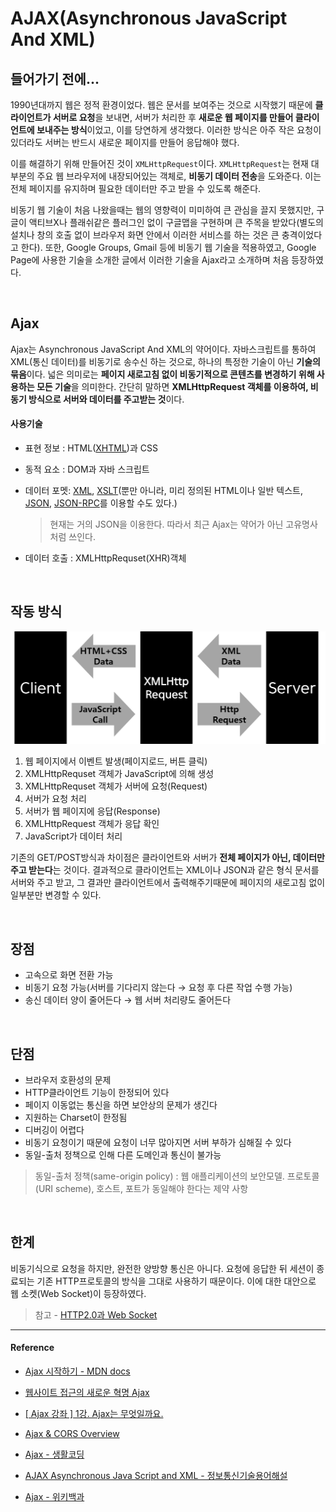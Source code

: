 # AJAX(Asynchronous JavaScript And XML)

## 들어가기 전에...

1990년대까지 웹은 정적 환경이었다. 웹은 문서를 보여주는 것으로 시작했기 때문에 **클라이언트가 서버로 요청**을 보내면, 서버가 처리한 후 **새로운 웹 페이지를 만들어 클라이언트에 보내주는 방식**이었고, 이를 당연하게 생각했다. 이러한 방식은 아주 작은 요청이 있더라도 서버는 반드시 새로운 페이지를 만들어 응답해야 했다.

이를 해결하기 위해 만들어진 것이 `XMLHttpRequest`이다. `XMLHttpRequest`는 현재 대부분의 주요 웹 브라우저에 내장되어있는 객체로, **비동기 데이터 전송**을 도와준다. 이는 전체 페이지를 유지하며 필요한 데이터만 주고 받을 수 있도록 해준다.

비동기 웹 기술이 처음 나왔을때는 웹의 영향력이 미미하여 큰 관심을 끌지 못했지만, 구글이 액티브X나 플래쉬같은 플러그인 없이 구글맵을 구현하며 큰 주목을 받았다(별도의 설치나 창의 호출 없이 브라우저 화면 안에서 이러한 서비스를 하는 것은 큰 충격이었다고 한다). 또한, Google Groups, Gmail 등에 비동기 웹 기술을 적용하였고, Google Page에 사용한 기술을 소개한 글에서 이러한 기술을 Ajax라고 소개하며 처음 등장하였다.

<br/>

## Ajax

Ajax는 Asynchronous JavaScript And XML의 약어이다. 자바스크립트를 통하여 XML(통신 데이터)를 비동기로 송수신 하는 것으로, 하나의 특정한 기술이 아닌 **기술의 묶음**이다. 넓은 의미로는 **페이지 새로고침 없이 비동기적으로 콘텐츠를 변경하기 위해 사용하는 모든 기술**을 의미한다. 간단히 말하면 **XMLHttpRequest 객체를 이용하여, 비동기 방식으로 서버와 데이터를 주고받는 것**이다.

#### 사용기술

* 표현 정보 : HTML([XHTML](https://ko.wikipedia.org/wiki/XHTML))과 CSS

* 동적 요소 : DOM과 자바 스크립트

* 데이터 포멧: [XML](https://ko.wikipedia.org/wiki/XML), [XSLT](https://ko.wikipedia.org/wiki/XSLT)(뿐만 아니라, 미리 정의된 HTML이나 일반 텍스트, [JSON](https://ko.wikipedia.org/wiki/JSON), [JSON-RPC](https://ko.wikipedia.org/wiki/JSON-RPC)를 이용할 수도 있다.)

  > 현재는 거의 JSON을 이용한다. 따라서 최근 Ajax는 약어가 아닌 고유명사처럼 쓰인다.

* 데이터 호출 :  XMLHttpRequset(XHR)객체

<br/>

## 작동 방식

![XMLHttpRequest](../assets/images/ajax.png)

1. 웹 페이지에서 이벤트 발생(페이지로드, 버튼 클릭)
2. XMLHttpRequset 객체가 JavaScript에 의해 생성
3. XMLHttpRequset 객체가 서버에 요청(Request)
4. 서버가 요청 처리
5. 서버가 웹 페이지에 응답(Response)
6. XMLHttpRequest 객체가 응답 확인
7. JavaScript가 데이터 처리

기존의 GET/POST방식과 차이점은 클라이언트와 서버가 **전체 페이지가 아닌, 데이터만 주고 받는다**는 것이다. 결과적으로 클라이언트는 XML이나 JSON과 같은 형식 문서를 서버와 주고 받고, 그 결과만 클라이언트에서 출력해주기때문에 페이지의 새로고침 없이 일부분만 변경할 수 있다.

<br/>

## 장점

* 고속으로 화면 전환 가능
* 비동기 요청 가능(서버를 기다리지 않는다 → 요청 후 다른 작업 수행 가능)
* 송신 데이터 양이 줄어든다 → 웹 서버 처리량도 줄어든다

<br/>

## 단점

* 브라우저 호환성의 문제
* HTTP클라이언트 기능이 한정되어 있다
* 페이지 이동없는 통신을 하면 보안상의 문제가 생긴다 
* 지원하는 Charset이 한정됨
* 디버깅이 어렵다
* 비동기 요청이기 때문에 요청이 너무 많아지면 서버 부하가 심해질 수 있다
* 동일-출처 정책으로 인해 다른 도메인과 통신이 불가능

> 동일-출처 정책(same-origin policy) : 웹 애플리케이션의 보안모델. 프로토콜(URI scheme), 호스트, 포트가 동일해야 한다는 제약 사항

<br/>

## 한계

비동기식으로 요청을 하지만, 완전한 양방향 통신은 아니다. 요청에 응답한 뒤 세션이 종료되는 기존 HTTP프로토콜의 방식을 그대로 사용하기 때문이다. 이에 대한 대안으로 웹 소켓(Web Socket)이 등장하였다.

> 참고 - [HTTP2.0과 Web Socket](https://github.com/Im-D/Dev-Docs/blob/master/Browser/HTTP2_Websocket.md)

------

#### Reference

* [Ajax 시작하기 - MDN docs](https://developer.mozilla.org/ko/docs/Web/Guide/AJAX/Getting_Started)

* [웹사이트 접근의 새로운 혁명 Ajax](https://pringles.tistory.com/201)

* [[ Ajax 강좌 ] 1강. Ajax는 무엇일까요.](https://blog.nonamex.kr/5)

* [Ajax & CORS Overview](https://huns.me/development/1291)

* [Ajax - 생활코딩](https://opentutorials.org/course/1375/6843)

* [AJAX   Asynchronous Java Script and XML - 정보통신기술용어해설](http://www.ktword.co.kr/abbr_view.php?nav=2&id=1382&m_temp1=3571)

* [Ajax - 위키백과](https://ko.wikipedia.org/wiki/Ajax)

